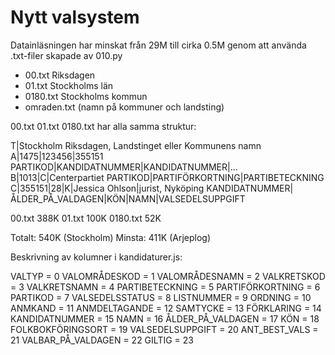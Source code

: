 # Nytt valsystem

Datainläsningen har minskat från 29M till cirka 0.5M genom att använda .txt-filer skapade av 010.py
* 00.txt   Riksdagen
* 01.txt   Stockholms län
* 0180.txt Stockholms kommun
* omraden.txt (namn på kommuner och landsting)

00.txt 01.txt 0180.txt har alla samma struktur:

T|Stockholm                                    Riksdagen, Landstinget eller Kommunens namn
A|1475|123456|355151                           PARTIKOD|KANDIDATNUMMER|KANDIDATNUMMER|...
B|1013|C|Centerpartiet                         PARTIKOD|PARTIFÖRKORTNING|PARTIBETECKNING
C|355151|28|K|Jessica Ohlson|jurist, Nyköping  KANDIDATNUMMER|ÅLDER_PÅ_VALDAGEN|KÖN|NAMN|VALSEDELSUPPGIFT

00.txt    388K
01.txt    100K
0180.txt   52K

Totalt:   540K (Stockholm)
Minsta:   411K (Arjeplog)

Beskrivning av kolumner i kandidaturer.js:

VALTYP = 0
VALOMRÅDESKOD = 1
VALOMRÅDESNAMN = 2
VALKRETSKOD = 3
VALKRETSNAMN = 4
PARTIBETECKNING = 5
PARTIFÖRKORTNING = 6
PARTIKOD = 7
VALSEDELSSTATUS = 8
LISTNUMMER = 9
ORDNING = 10
ANMKAND = 11
ANMDELTAGANDE = 12
SAMTYCKE = 13
FÖRKLARING = 14
KANDIDATNUMMER = 15
NAMN = 16
ÅLDER_PÅ_VALDAGEN = 17
KÖN = 18
FOLKBOKFÖRINGSORT = 19
VALSEDELSUPPGIFT = 20
ANT_BEST_VALS = 21
VALBAR_PÅ_VALDAGEN = 22
GILTIG = 23
